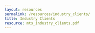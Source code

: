```yaml
---
layout: resources
permalink: /resources/industry_clients/
title: Industry Clients
resource: mts_industry_clients.pdf
---
```

